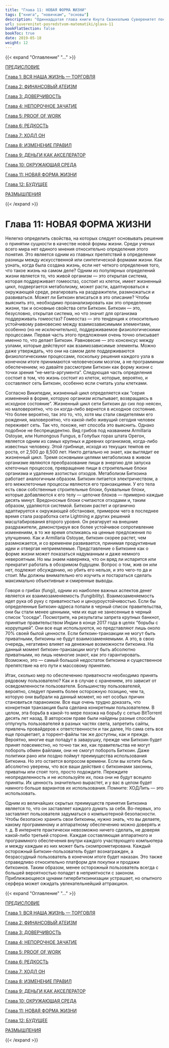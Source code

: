 ```yaml
---
title: "Глава 11: НОВАЯ ФОРМА ЖИЗНИ"
tags: ["книга", "новичкам", "основы"]
description: "Одиннадцатая глава книги Кнута Сванхольма Суверенитет посредством математики."
url: suverenitet-posredstvom-matematiki/glava-11
bookFlatSection: false
bookToc: true
date: 2019-05-18
weight: 12
---
```


{{< expand "Оглавление" "..." >}}

[ПРЕДИСЛОВИЕ](/suverenitet-posredstvom-matematiki/intro)

[Глава 1: ВСЯ НАША ЖИЗНЬ — ТОРГОВЛЯ](/suverenitet-posredstvom-matematiki/glava-1)

[Глава 2: ФИНАНСОВЫЙ АТЕИЗМ](/suverenitet-posredstvom-matematiki/glava-2)

[Глава 3: ДОВЕРЧИВОСТЬ](/suverenitet-posredstvom-matematiki/glava-3)

[Глава 4: НЕПОРОЧНОЕ ЗАЧАТИЕ](/suverenitet-posredstvom-matematiki/glava-4)

[Глава 5: PROOF OF WORK](/suverenitet-posredstvom-matematiki/glava-5)

[Глава 6: РЕДКОСТЬ](/suverenitet-posredstvom-matematiki/glava-6)

[Глава 7: ХОДЛ ОН](/suverenitet-posredstvom-matematiki/glava-7)

[Глава 8: ИЗМЕНЕНИЕ ПРАВИЛ](/suverenitet-posredstvom-matematiki/glava-8)

[Глава 9: ДЕНЬГИ КАК АКСЕЛЕРАТОР](/suverenitet-posredstvom-matematiki/glava-9)

[Глава 10: ОКРУЖАЮЩАЯ СРЕДА](/suverenitet-posredstvom-matematiki/glava-10)

[Глава 11: НОВАЯ ФОРМА ЖИЗНИ](/suverenitet-posredstvom-matematiki/glava-11)

[Глава 12: БУДУЩЕЕ](/suverenitet-posredstvom-matematiki/glava-12)

[РАЗМЫШЛЕНИЯ](/suverenitet-posredstvom-matematiki/mysli)

{{< /expand >}}

# Глава 11: НОВАЯ ФОРМА ЖИЗНИ

Нелегко определить свойства, на которых следует основывать решение о принятии сущности в качестве новой формы жизни. Среди ученых всего мира нет единого мнения относительно определения этого понятия. Это является одним из главных препятствий в определении разницы между искусственной или синтетической формами жизни. Как узнать, когда была создана жизнь, если нет четкого определения того, что такое жизнь на самом деле? Одним из популярных определений жизни является то, что живой организм — это открытая система, которая поддерживает гомеостаз, состоит из клеток, имеет жизненный цикл, подвергается метаболизму, может расти, адаптироваться к окружающей среде, реагировать на раздражители, размножаться и развиваться. Может ли Биткоин вписаться в это описание? Чтобы выяснить это, необходимо проанализировать как это определение жизни, так и основные свойства сети Биткоин. Биткоин — это, безусловно, открытая система, но что значит для организма поддерживать гомеостаз? Гомеостаз — это тенденция к относительно устойчивому равновесию между взаимозависимыми элементами, особенно (но не исключительно), поддерживаемое физиологическими процессами. Первая часть этого предложения очень точно описывает именно то, что делает Биткоин. Равновесие — это консенсус между узлами, которые действуют как взаимозависимые элементы. Можно даже утверждать, что они на самом деле поддерживаются физиологическими процессами, поскольку решения каждого узла в конечном итоге принимаются человеческим мозгом, а не программным обеспечением; но давайте рассмотрим Биткоин как форму жизни с точки зрения “не-мета-аргумента”. Следующая часть определения состоит в том, что жизнь состоит из клеток, которые, вероятно, и составляют сеть Биткоин, особенно если считать узлы клетками.

Согласно Википедии, жизненный цикл определяется как “серия изменений в форме, которую организм испытывает, возвращаясь в исходное состояние”. Жизненный цикл сети Биткоин до сих пор неясен, но маловероятно, что он когда-либо вернется в исходное состояние. Что более вероятно, так это то, что, хотя мы стали свидетелями его рождения, маловероятно, что какой-либо живущий сегодня человек переживет сеть. Так что, похоже, нет способа это выяснить. Однако подобное не беспрецедентно. Вид грибов под названием Armillaria Ostoyae, или Humongous Fungus, в Голубых горах штата Орегон, является одним из самых крупных и древних организмов, когда-либо известных человеку. Этой грибнице, исходя из текущих темпов ее роста, от 2,500 до 8,500 лет. Никто детально не знает, как выглядит ее жизненный цикл. Тремя основными целями метаболизма в живом организме являются преобразование пищи в энергию для запуска клеточных процессов, превращение пищи в строительные блоки организма и удаление азотистых отходов. Метаболизм Биткоина работает аналогичным образом. Биткоин питается электричеством, а его межклеточные процессы являются его транзакциями. У его тела есть свои собственные строительные блоки, буквальные блоки, которые добавляются к его телу — цепочке блоков — примерно каждые десять минут. Вредоносные блоки считаются отходами и, таким образом, удаляются системой. Биткоин растет и органично адаптируется к окружающей обстановке, примером чего в последнее время стала разработка сети Lightning и других решений масштабирования второго уровня. Он реагирует на внешние раздражители, демонстрируя все более устойчивое сопротивление изменениям, в то же время откликаясь на ценные предложения по улучшению. Как и Armillaria Ostoyae, биткоин скорее растет, чем размножается, и со временем развивается, принимая продуктивные идеи и отвергая неприемлемые. Представление о Биткоине как о форме жизни может показаться надуманным и даже немного невероятным. Но мы знаем наверняка, что он вряд ли испарится или прекратит работать в обозримом будущем. Вопрос о том, жив он или нет, подлежит обсуждению, но убить его нельзя, и это чего-то да и стоит. Мы должны внимательно его изучить и постараться сделать максимально объективные и смиренные выводы.

Говоря о грибах (fungi), одним из наиболее важных аспектов денег является их взаимозаменяемость (fungibility). Взаимозаменяемость идет рука об руку с приватностью и цензуроустойчивостью. Если бы определенные Биткоин-адреса попали в черный список правительства, они бы стали менее ценными, чем их еще не занесенные в черный список “соседи”. Посмотрите, на результаты запрета крупных банкнот, принятые правительством Индии в конце 2017 года в целях “борьбы с коррупцией”. Они все еще используются, но представляют лишь около 70% своей былой ценности. Если биткоин-транзакции не могут быть приватными, биткоины не будут взаимозаменяемыми. А это, в свою очередь, негативно влияет на денежные возможности биткоина. На данный момент биткоин-транзакции могут быть абсолютно приватными, но лишь немногие знают, как это гарантировать. Возможно, это — самый большой недостаток биткоина и существенное препятствие на его пути к массовому принятию.

Итак, сколько мер по обеспечению приватности необходимо принять рядовому пользователю? Как и в случае с хранением, это зависит от осведомленности пользователя. Большинству пользователей, вероятно, следует принять более осторожную позицию, чем та, которую они выбрали на данный момент, но нет особых причин становиться параноиком. Все еще очень трудно доказать, что конкретная транзакция была сделана конкретным пользователем. В целом, эта борьба в какой-то мере похожа на борьбу с сетью BitTorrent десять лет назад. В авторском праве были найдены разные способы отпугнуть пользователей в разных частях света, запретить сайты, привлечь провайдеров к ответственности и так далее, Но сама сеть все еще процветает, а торрент-файлы так же доступны, как и прежде. Вероятно, многие еще попадут в заварушку, прежде чем Биткоин будет принят повсеместно, но точно так же, как правительства не могут побороть обмен файлами, они не смогут побороть Биткоин. Даже политики рано или поздно поймут преимущества использования Биткоина. Но это остается вопросом времени. Если вы хотите быть абсолютно уверены, что все ваши действия с биткоинами законны, приватны или стоят того, просто подождите. Переждите неопределенность и не используйте их, пока они не будут всецело приняты. Их ценность значительно вырастет, и у вас в целом будет намного больше вариантов их использования. Помните: ХОДЛить — это использовать.

Одним из величайших скрытых преимуществ принятия Биткоина является то, что он заставляет каждого думать за себя. Во-первых, это заставляет пользователя задуматься о компьютерной безопасности. Чтобы безопасно хранить свои биткоины, нужно знать, что вы делаете, какому программному и аппаратному обеспечению можно доверять и т. д. В интернете практически невозможно ничего сделать, не доверяя какой-либо третьей стороне. Каждая составляющая аппаратного и программного обеспечения внутри каждого участвующего компьютера и между каждым из них может быть скомпрометирована. Каждый осторожный Биткоин-пользователь будет вознагражден, а безрассудный пользователь в конечном итоге будет наказан. Это также справедливо относительно платформ для покупки и продажи биткоинов. Таким образом, менее осторожный пользователь всегда с большей вероятностью попадет в неприятности с законом. Приближающееся цунами гипербиткоинизации устрашает, но опытного серфера может ожидать увлекательнейший аттракцион.

{{< expand "Оглавление" "..." >}}

[ПРЕДИСЛОВИЕ](/suverenitet-posredstvom-matematiki/intro)

[Глава 1: ВСЯ НАША ЖИЗНЬ — ТОРГОВЛЯ](/suverenitet-posredstvom-matematiki/glava-1)

[Глава 2: ФИНАНСОВЫЙ АТЕИЗМ](/suverenitet-posredstvom-matematiki/glava-2)

[Глава 3: ДОВЕРЧИВОСТЬ](/suverenitet-posredstvom-matematiki/glava-3)

[Глава 4: НЕПОРОЧНОЕ ЗАЧАТИЕ](/suverenitet-posredstvom-matematiki/glava-4)

[Глава 5: PROOF OF WORK](/suverenitet-posredstvom-matematiki/glava-5)

[Глава 6: РЕДКОСТЬ](/suverenitet-posredstvom-matematiki/glava-6)

[Глава 7: ХОДЛ ОН](/suverenitet-posredstvom-matematiki/glava-7)

[Глава 8: ИЗМЕНЕНИЕ ПРАВИЛ](/suverenitet-posredstvom-matematiki/glava-8)

[Глава 9: ДЕНЬГИ КАК АКСЕЛЕРАТОР](/suverenitet-posredstvom-matematiki/glava-9)

[Глава 10: ОКРУЖАЮЩАЯ СРЕДА](/suverenitet-posredstvom-matematiki/glava-10)

[Глава 11: НОВАЯ ФОРМА ЖИЗНИ](/suverenitet-posredstvom-matematiki/glava-11)

[Глава 12: БУДУЩЕЕ](/suverenitet-posredstvom-matematiki/glava-12)

[РАЗМЫШЛЕНИЯ](/suverenitet-posredstvom-matematiki/mysli)

{{< /expand >}}